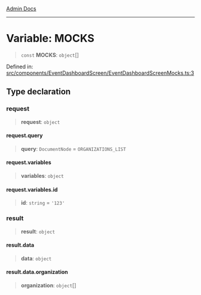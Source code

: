 [Admin Docs](/)

***

# Variable: MOCKS

> `const` **MOCKS**: `object`[]

Defined in: [src/components/EventDashboardScreen/EventDashboardScreenMocks.ts:3](https://github.com/PalisadoesFoundation/talawa-admin/blob/main/src/components/EventDashboardScreen/EventDashboardScreenMocks.ts#L3)

## Type declaration

### request

> **request**: `object`

#### request.query

> **query**: `DocumentNode` = `ORGANIZATIONS_LIST`

#### request.variables

> **variables**: `object`

#### request.variables.id

> **id**: `string` = `'123'`

### result

> **result**: `object`

#### result.data

> **data**: `object`

#### result.data.organization

> **organization**: `object`[]
